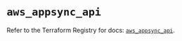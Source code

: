 # `aws_appsync_api`

Refer to the Terraform Registry for docs: [`aws_appsync_api`](https://registry.terraform.io/providers/hashicorp/aws/6.14.0/docs/resources/appsync_api).
